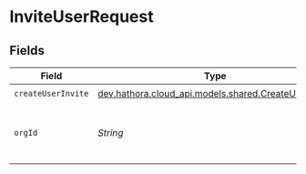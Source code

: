 # InviteUserRequest


## Fields

| Field                                                                                           | Type                                                                                            | Required                                                                                        | Description                                                                                     | Example                                                                                         |
| ----------------------------------------------------------------------------------------------- | ----------------------------------------------------------------------------------------------- | ----------------------------------------------------------------------------------------------- | ----------------------------------------------------------------------------------------------- | ----------------------------------------------------------------------------------------------- |
| `createUserInvite`                                                                              | [dev.hathora.cloud_api.models.shared.CreateUserInvite](../../models/shared/CreateUserInvite.md) | :heavy_check_mark:                                                                              | N/A                                                                                             |                                                                                                 |
| `orgId`                                                                                         | *String*                                                                                        | :heavy_check_mark:                                                                              | N/A                                                                                             | org-6f706e83-0ec1-437a-9a46-7d4281eb2f39                                                        |